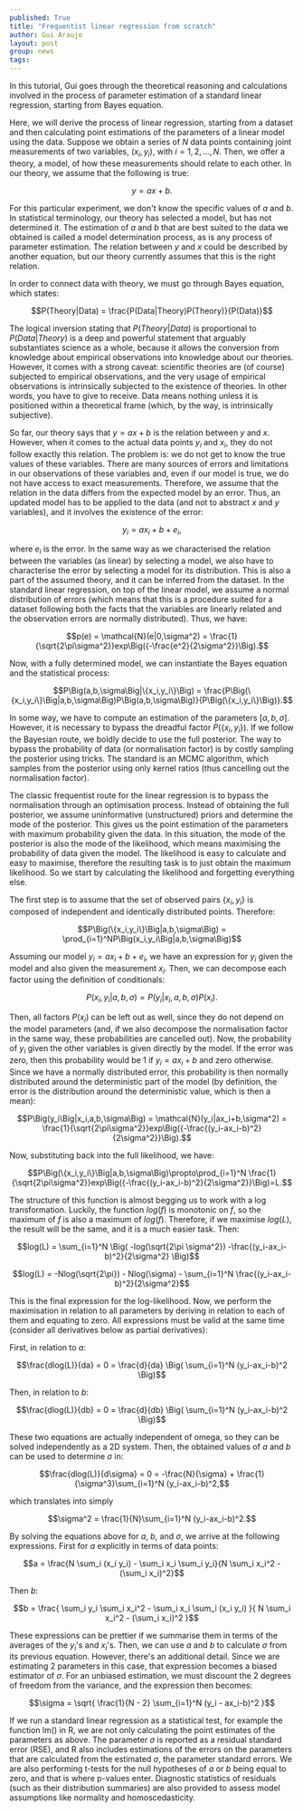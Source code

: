 ```yaml
---
published: True
title: "Frequentist linear regression from scratch"
author: Gui Araujo
layout: post
group: news
tags: 
---
```


In this tutorial, Gui goes through the theoretical reasoning and calculations involved in the process of parameter estimation of a standard linear regression, starting from Bayes equation.

Here, we will derive the process of linear regression, starting from a dataset and then calculating point estimations of the parameters of a linear model using the data. Suppose we obtain a series of $N$ data points containing joint measurements of two variables, $(x_i,y_i)$, with $i=1,2,...,N$. Then, we offer a theory, a model, of how these measurements should relate to each other. In our theory, we assume that the following is true:

$$y = ax+b.$$

For this particular experiment, we don't know the specific values of $a$ and $b$. In statistical terminology, our theory has selected a model, but has not determined it. The estimation of $a$ and $b$ that are best suited to the data we obtained is called a model determination process, as is any process of parameter estimation. The relation between $y$ and $x$ could be described by another equation, but our theory currently assumes that this is the right relation.

In order to connect data with theory, we must go through Bayes equation, which states:

$$P(Theory|Data) = \frac{P(Data|Theory)P(Theory)}{P(Data)}$$

The logical inversion stating that $P(Theory|Data)$ is proportional to $P(Data|Theory)$ is a deep and powerful statement that arguably substantiates science as a whole, because it allows the conversion from knowledge about empirical observations into knowledge about our theories. However, it comes with a strong caveat: scientific theories are (of course) subjected to empirical observations, and the very usage of empirical observations is intrinsically subjected to the existence of theories. In other words, you have to give to receive. Data means nothing unless it is positioned within a theoretical frame (which, by the way, is intrinsically subjective).

So far, our theory says that $y = ax+b$ is the relation between $y$ and $x$. However, when it comes to the actual data points $y_i$ and $x_i$, they do not follow exactly this relation. The problem is: we do not get to know the true values of these variables. There are many sources of errors and limitations in our observations of these variables and, even if our model is true, we do not have access to exact measurements. Therefore, we assume that the relation in the data differs from the expected model by an error. Thus, an updated model has to be applied to the data (and not to abstract $x$ and $y$ variables), and it involves the existence of the error:

$$y_i = ax_i+b+e_i,$$

where $e_i$ is the error. In the same way as we characterised the relation between the variables (as linear) by selecting a model, we also have to characterise the error by selecting a model for its distribution. This is also a part of the assumed theory, and it can be inferred from the dataset. In the standard linear regression, on top of the linear model, we assume a normal distribution of errors (which means that this is a procedure suited for a dataset following both the facts that the variables are linearly related and the observation errors are normally distributed). Thus, we have:

$$p(e) = \mathcal{N}(e|0,\sigma^2) = \frac{1}{\sqrt{2\pi\sigma^2}}exp\Big({-\frac{e^2}{2\sigma^2}}\Big).$$

Now, with a fully determined model, we can instantiate the Bayes equation and the statistical process:

$$P\Big(a,b,\sigma\Big|\{x_i,y_i\}\Big) = \frac{P\Big(\{x_i,y_i\}\Big|a,b,\sigma\Big)P\Big(a,b,\sigma\Big)}{P\Big(\{x_i,y_i\}\Big)}.$$

In some way, we have to compute an estimation of the parameters $[a,b,\sigma]$. However, it is necessary to bypass the dreadful factor $P\Big(\{x_i,y_i\}\Big)$. If we follow the Bayesian route, we boldly decide to use the full posterior. The way to bypass the probability of data (or normalisation factor) is by costly sampling the posterior using tricks. The standard is an MCMC algorithm, which samples from the posterior using only kernel ratios (thus cancelling out the normalisation factor).

The classic frequentist route for the linear regression is to bypass the normalisation through an optimisation process. Instead of obtaining the full posterior, we assume uninformative (unstructured) priors and determine the mode of the posterior. This gives us the point estimation of the parameters with maximum probability given the data. In this situation, the mode of the posterior is also the mode of the likelihood, which means maximising the probability of data given the model. The likelihood is easy to calculate and easy to maximise, therefore the resulting task is to just obtain the maximum likelihood. So we start by calculating the likelihood and forgetting everything else.

The first step is to assume that the set of observed pairs $\{x_i,y_i\}$ is composed of independent and identically distributed points. Therefore:

$$P\Big(\{x_i,y_i\}\Big|a,b,\sigma\Big) = \prod_{i=1}^NP\Big(x_i,y_i\Big|a,b,\sigma\Big)$$

Assuming our model $y_i = ax_i+b+e_i$, we have an expression for $y_i$ given the model and also given the measurement $x_i$. Then, we can decompose each factor using the definition of conditionals:

$$P\Big(x_i,y_i\Big|a,b,\sigma\Big) = P\Big(y_i\Big|x_i,a,b,\sigma\Big)P(x_i).$$

Then, all factors $P(x_i)$ can be left out as well, since they do not depend on the model parameters (and, if we also decompose the normalisation factor in the same way, these probabilities are cancelled out). Now, the probability of $y_i$ given the other variables is given directly by the model. If the error was zero, then this probability would be $1$ if $y_i=ax_i+b$ and zero otherwise. Since we have a normally distributed error, this probability is then normally distributed around the deterministic part of the model (by definition, the error is the distribution around the deterministic value, which is then a mean):

$$P\Big(y_i\Big|x_i,a,b,\sigma\Big) = \mathcal{N}(y_i|ax_i+b,\sigma^2) = \frac{1}{\sqrt{2\pi\sigma^2}}exp\Big({-\frac{(y_i-ax_i-b)^2}{2\sigma^2}}\Big).$$

Now, substituting back into the full likelihood, we have:

$$P\Big(\{x_i,y_i\}\Big|a,b,\sigma\Big)\propto\prod_{i=1}^N \frac{1}{\sqrt{2\pi\sigma^2}}exp\Big({-\frac{(y_i-ax_i-b)^2}{2\sigma^2}}\Big)=L.$$

The structure of this function is almost begging us to work with a log transformation. Luckily, the function $log(f)$ is monotonic on $f$, so the maximum of $f$ is also a maximum of $log(f)$. Therefore, if we maximise $log(L)$, the result will be the same, and it is a much easier task. Then:

$$log(L) = \sum_{i=1}^N \Big( -log(\sqrt{2\pi \sigma^2}) -\frac{(y_i-ax_i-b)^2}{2\sigma^2} \Big)$$

$$log(L) = -Nlog(\sqrt{2\pi}) - Nlog(\sigma) - \sum_{i=1}^N \frac{(y_i-ax_i-b)^2}{2\sigma^2}$$

This is the final expression for the log-likelihood. Now, we perform the maximisation in relation to all parameters by deriving in relation to each of them and equating to zero. All expressions must be valid at the same time (consider all derivatives below as partial derivatives):

First, in relation to $a$:

$$\frac{dlog(L)}{da} = 0 = \frac{d}{da} \Big(   \sum_{i=1}^N (y_i-ax_i-b)^2  \Big)$$

Then, in relation to $b$:

$$\frac{dlog(L)}{db} = 0 = \frac{d}{db} \Big(   \sum_{i=1}^N (y_i-ax_i-b)^2  \Big)$$

These two equations are actually independent of omega, so they can be solved independently as a 2D system. Then, the obtained values of $a$ and $b$ can be used to determine $\sigma$ in:

$$\frac{dlog(L)}{d\sigma} = 0 = -\frac{N}{\sigma} + \frac{1}{\sigma^3}\sum_{i=1}^N (y_i-ax_i-b)^2,$$

which translates into simply

$$\sigma^2 = \frac{1}{N}\sum_{i=1}^N (y_i-ax_i-b)^2.$$

By solving the equations above for $a$, $b$, and $\sigma$, we arrive at the following expressions. First for $a$ explicitly in terms of data points:

$$a =  \frac{N \sum_i (x_i y_i) - \sum_i x_i \sum_i y_i}{N \sum_i x_i^2 - (\sum_i x_i)^2}$$

Then $b$:

$$b = \frac{ \sum_i y_i \sum_i x_i^2 - \sum_i x_i \sum_i (x_i y_i) }{ N \sum_i x_i^2 - (\sum_i x_i)^2 }$$

These expressions can be prettier if we summarise them in terms of the averages of the $y_i$'s and $x_i$'s. Then, we can use $a$ and $b$ to calculate $\sigma$ from its previous equation. However, there's an additional detail. Since we are estimating 2 parameters in this case, that expression becomes a biased estimator of $\sigma$. For an unbiased estimation, we must discount the 2 degrees of freedom from the variance, and the expression then becomes:

$$\sigma = \sqrt{ \frac{1}{N - 2} \sum_{i=1}^N (y_i - ax_i-b)^2 }$$

If we run a standard linear regression as a statistical test, for example the function lm() in R, we are not only calculating the point estimates of the parameters as above. The parameter $\sigma$ is reported as a residual standard error (RSE), and R also includes estimations of the errors on the parameters that are calculated from the estimated $\sigma$, the parameter standard errors. We are also performing t-tests for the null hypotheses of $a$ or $b$ being equal to zero, and that is where p-values enter. Diagnostic statistics of residuals (such as their distribution summaries) are also provided to assess model assumptions like normality and homoscedasticity.
